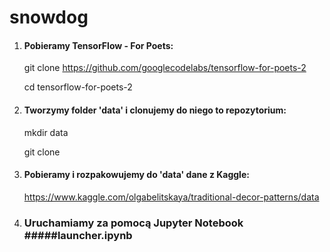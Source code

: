 # snowdog
1. #### Pobieramy TensorFlow - For Poets:

      git clone https://github.com/googlecodelabs/tensorflow-for-poets-2

      cd tensorflow-for-poets-2

2. #### Tworzymy folder 'data' i clonujemy do niego to repozytorium:

      mkdir data
      
      git clone 
  
3. #### Pobieramy i rozpakowujemy do 'data' dane z Kaggle:

      https://www.kaggle.com/olgabelitskaya/traditional-decor-patterns/data 

4. ### Uruchamiamy za pomocą Jupyter Notebook #####launcher.ipynb


  
